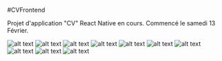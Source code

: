 #CVFrontend

Projet d'application "CV" React Native en cours. Commencé le samedi 13 Février. 

![alt text](https://res.cloudinary.com/drchl4shw/image/upload/v1613865094/CV1_tlng5l.png)
![alt text](https://res.cloudinary.com/drchl4shw/image/upload/v1613865094/CV2_mh7bye.png)
![alt text](https://res.cloudinary.com/drchl4shw/image/upload/v1613865094/CV3_fwrdf1.png)
![alt text](https://res.cloudinary.com/drchl4shw/image/upload/v1613865094/CV4_eisxr7.png)
![alt text](https://res.cloudinary.com/drchl4shw/image/upload/v1613865094/CV5_hlykvv.png)
![alt text](https://res.cloudinary.com/drchl4shw/image/upload/v1613865094/CV6_fzhr3o.png)
![alt text](https://res.cloudinary.com/drchl4shw/image/upload/v1613865094/CV7_gbu1ba.png)
![alt text](https://res.cloudinary.com/drchl4shw/image/upload/v1613865094/CV8_ceh3ce.png)
![alt text](https://res.cloudinary.com/drchl4shw/image/upload/v1613865094/CV9_dq159v.png)
![alt text](https://res.cloudinary.com/drchl4shw/image/upload/v1613865094/CV10_ceisrf.png)


